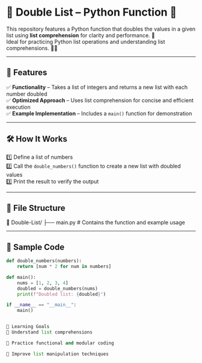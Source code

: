 # 📌 Double List – Python Function 🔢

This repository features a Python function that doubles the values in a given list using **list comprehension** for clarity and performance. 🚀  
Ideal for practicing Python list operations and understanding list comprehensions. 🐍💡

---

## 🔹 Features

✅ **Functionality** – Takes a list of integers and returns a new list with each number doubled  
✅ **Optimized Approach** – Uses list comprehension for concise and efficient execution  
✅ **Example Implementation** – Includes a `main()` function for demonstration

---

## 🛠️ How It Works

1️⃣ Define a list of numbers  
2️⃣ Call the `double_numbers()` function to create a new list with doubled values  
3️⃣ Print the result to verify the output

---

## 📂 File Structure

📁 Double-List/ ├── main.py # Contains the function and example usage


---

## 🧪 Sample Code

```python
def double_numbers(numbers):
    return [num * 2 for num in numbers]

def main():
    nums = [1, 2, 3, 4]
    doubled = double_numbers(nums)
    print(f"Doubled list: {doubled}")

if __name__ == "__main__":
    main()


🎯 Learning Goals
📌 Understand list comprehensions

🧠 Practice functional and modular coding

🔄 Improve list manipulation techniques

